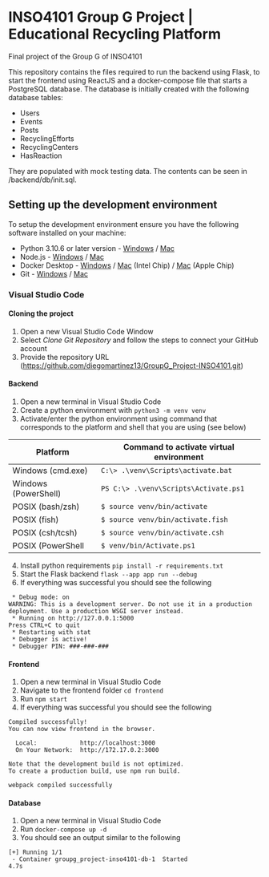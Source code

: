 # INSO4101 Group G Project | Educational Recycling Platform 
Final project of the Group G of INSO4101


This repository contains the files required to run the backend using Flask, to start the frontend using ReactJS and a docker-compose file that starts a PostgreSQL database. The database is initially created with the following database tables:

- Users
- Events
- Posts
- RecyclingEfforts
- RecyclingCenters
- HasReaction

They are populated with mock testing data. The contents can be seen in /backend/db/init.sql.

## Setting up the development environment
To setup the development environment ensure you have the following software installed on your machine:
- Python 3.10.6 or later version - [Windows](https://www.python.org/ftp/python/3.10.6/python-3.10.6-amd64.exe) / [Mac](https://www.python.org/ftp/python/3.10.6/python-3.10.6-macos11.pkg)
- Node.js - [Windows](https://nodejs.org/dist/v18.14.2/node-v18.14.2-x64.msi) / [Mac](https://nodejs.org/dist/v18.14.2/node-v18.14.2.pkg)
- Docker Desktop - [Windows](https://desktop.docker.com/win/main/amd64/Docker%20Desktop%20Installer.exe?utm_source=docker&utm_medium=webreferral&utm_campaign=dd-smartbutton&utm_location=module) / [Mac](https://desktop.docker.com/mac/main/amd64/Docker.dmg?utm_source=docker&utm_medium=webreferral&utm_campaign=dd-smartbutton&utm_location=module) (Intel Chip) / [Mac](https://desktop.docker.com/mac/main/arm64/Docker.dmg?utm_source=docker&utm_medium=webreferral&utm_campaign=dd-smartbutton&utm_location=module) (Apple Chip)
- Git - [Windows](https://git-scm.com/download/win) / [Mac](https://git-scm.com/download/mac)

### Visual Studio Code

#### Cloning the project
1. Open a new Visual Studio Code Window
2. Select *Clone Git Repository* and follow the steps to connect your GitHub account
3. Provide the repository URL (https://github.com/diegomartinez13/GroupG_Project-INSO4101.git)

#### Backend

1. Open a new terminal in Visual Studio Code
2. Create a python environment with `python3 -m venv venv`
3. Activate/enter the python environment using command that corresponds to the platform and shell that you are using (see below)

| Platform  | Command to activate virtual environment |
| ------------- |--| 
| Windows (cmd.exe) |`C:\> .\venv\Scripts\activate.bat` |
| Windows (PowerShell) | `PS C:\> .\venv\Scripts\Activate.ps1` |
| POSIX (bash/zsh)  | `$ source venv/bin/activate`    |
| POSIX (fish)      | `$ source venv/bin/activate.fish`    | 
| POSIX (csh/tcsh)      | `$ source venv/bin/activate.csh`     | 
| POSIX (PowerShell | `$ venv/bin/Activate.ps1` |


4. Install python requirements `pip install -r requirements.txt`
5. Start the Flask backend `flask --app app run --debug`
6. If everything was successful you should see the following
```* Serving Flask app 'app'
 * Debug mode: on
WARNING: This is a development server. Do not use it in a production deployment. Use a production WSGI server instead.
 * Running on http://127.0.0.1:5000
Press CTRL+C to quit
 * Restarting with stat
 * Debugger is active!
 * Debugger PIN: ###-###-###
```

#### Frontend
1. Open a new terminal in Visual Studio Code
2. Navigate to the frontend folder `cd frontend`
3. Run `npm start`
4. If everything was successful you should see the following
```
Compiled successfully!
You can now view frontend in the browser.

  Local:            http://localhost:3000
  On Your Network:  http://172.17.0.2:3000
  
Note that the development build is not optimized.
To create a production build, use npm run build.

webpack compiled successfully
```

#### Database
1. Open a new terminal in Visual Studio Code
2. Run `docker-compose up -d`
3. You should see an output similar to the following
```
[+] Running 1/1
 - Container groupg_project-inso4101-db-1  Started                                                                 4.7s
 ```
